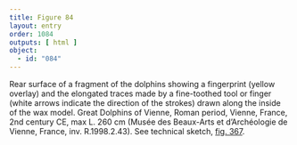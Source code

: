 ```yaml
---
title: Figure 84
layout: entry
order: 1084
outputs: [ html ]
object:
  - id: "084"
---
```


Rear surface of a fragment of the dolphins showing a fingerprint (yellow overlay) and the elongated traces made by a fine-toothed tool or finger (white arrows indicate the direction of the strokes) drawn along the inside of the wax model. Great Dolphins of Vienne, Roman period, Vienne, France, 2nd century CE, max L. 260 cm (Musée des Beaux-Arts et d’Archéologie de Vienne, France, inv. R.1998.2.43). See technical sketch, [fig. 367](/visual-atlas/367/).
